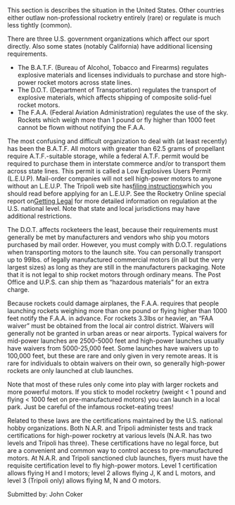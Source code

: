 This section is describes the situation in the United States. Other countries either outlaw non-professional rocketry entirely (rare) or regulate is much less tightly (common).

There are three U.S. government organizations which affect our sport directly. Also some states (notably California) have additional licensing requirements.

- The B.A.T.F. (Bureau of Alcohol, Tobacco and Firearms) regulates explosive materials and licenses individuals to purchase and store high-power rocket motors across state lines.
- The D.O.T. (Department of Transportation) regulates the transport of explosive materials, which affects shipping of composite solid-fuel rocket motors.
- The F.A.A. (Federal Aviation Administration) regulates the use of the sky. Rockets which weigh more than 1 pound or fly higher than 1000 feet cannot be flown without notifying the F.A.A.

The most confusing and difficult organization to deal with (at least recently) has been the B.A.T.F. All motors with greater than 62.5 grams of propellant require A.T.F.-suitable storage, while a federal A.T.F. permit would be required to purchase them in interstate commerce and/or to transport them across state lines. This permit is called a Low Explosives Users Permit (L.E.U.P). Mail-order companies will not sell high-power motors to anyone without an L.E.U.P. The Tripoli web site has[filing instructions](http://www.tripoli.org/Documents/LEUP_filing.html)which you should read before applying for an L.E.U.P. See the Rocketry Online special report on[Getting Legal](http://www.rocketryonline.com/special_report.html) for more detailed information on regulation at the U.S. national level. Note that state and local jurisdictions may have additional restrictions.

The D.O.T. affects rocketeers the least, because their requirements must generally be met by manufacturers and vendors who ship you motors purchased by mail order. However, you must comply with D.O.T. regulations when transporting motors to the launch site. You can personally transport up to 99lbs. of legally manufactured commercial motors (in all but the very largest sizes) as long as they are still in the manufacturers packaging. Note that it is not legal to ship rocket motors through ordinary means. The Post Office and U.P.S. can ship them as “hazardous materials” for an extra charge.

Because rockets could damage airplanes, the F.A.A. requires that people launching rockets weighing more than one pound or flying higher than 1000 feet notify the F.A.A. in advance. For rockets 3.3lbs or heavier, an “FAA waiver” must be obtained from the local air control district. Waivers will generally not be granted in urban areas or near airports. Typical waivers for mid-power launches are 2500-5000 feet and high-power launches usually have waivers from 5000-25,000 feet. Some launches have waivers up to 100,000 feet, but these are rare and only given in very remote areas. It is rare for individuals to obtain waivers on their own, so generally high-power rockets are only launched at club launches.

Note that most of these rules only come into play with larger rockets and more powerful motors. If you stick to model rocketry (weight \< 1 pound and flying \< 1000 feet on pre-manufactured motors) you can launch in a local park. Just be careful of the infamous rocket-eating trees!

Related to these laws are the certifications maintained by the U.S. national hobby organizations. Both N.A.R. and Tripoli administer tests and track certifications for high-power rocketry at various levels (N.A.R. has two levels and Tripoli has three). These certifications have no legal force, but are a convenient and common way to control access to pre-manufactured motors. At N.A.R. and Tripoli sanctioned club launches, flyers must have the requisite certification level to fly high-power motors. Level 1 certification allows flying H and I motors; level 2 allows flying J, K and L motors, and level 3 (Tripoli only) allows flying M, N and O motors.

Submitted by: John Coker
